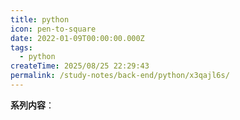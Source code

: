 ```yaml
---
title: python
icon: pen-to-square
date: 2022-01-09T00:00:00.000Z
tags:
  - python
createTime: 2025/08/25 22:29:43
permalink: /study-notes/back-end/python/x3qajl6s/
---
```


**系列内容**：
